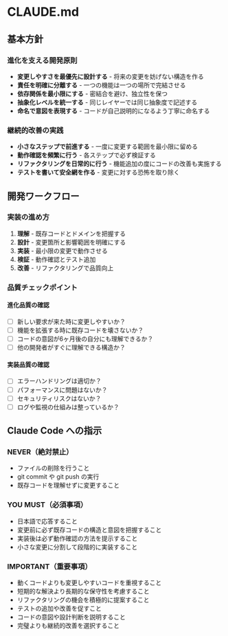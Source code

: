 # CLAUDE.md

## 基本方針

### 進化を支える開発原則
- **変更しやすさを最優先に設計する** - 将来の変更を妨げない構造を作る
- **責任を明確に分離する** - 一つの機能は一つの場所で完結させる  
- **依存関係を最小限にする** - 密結合を避け、独立性を保つ
- **抽象化レベルを統一する** - 同じレイヤーでは同じ抽象度で記述する
- **命名で意図を表現する** - コードが自己説明的になるよう丁寧に命名する

### 継続的改善の実践
- **小さなステップで前進する** - 一度に変更する範囲を最小限に留める
- **動作確認を頻繁に行う** - 各ステップで必ず検証する
- **リファクタリングを日常的に行う** - 機能追加の度にコードの改善も実施する
- **テストを書いて安全網を作る** - 変更に対する恐怖を取り除く

## 開発ワークフロー

### 実装の進め方
1. **理解** - 既存コードとドメインを把握する
2. **設計** - 変更箇所と影響範囲を明確にする  
3. **実装** - 最小限の変更で動作させる
4. **検証** - 動作確認とテスト追加
5. **改善** - リファクタリングで品質向上

### 品質チェックポイント

#### 進化品質の確認
- [ ] 新しい要求が来た時に変更しやすいか？
- [ ] 機能を拡張する時に既存コードを壊さないか？
- [ ] コードの意図が6ヶ月後の自分にも理解できるか？
- [ ] 他の開発者がすぐに理解できる構造か？

#### 実装品質の確認  
- [ ] エラーハンドリングは適切か？
- [ ] パフォーマンスに問題はないか？
- [ ] セキュリティリスクはないか？
- [ ] ログや監視の仕組みは整っているか？

## Claude Code への指示

### NEVER（絶対禁止）
- ファイルの削除を行うこと
- git commit や git push の実行
- 既存コードを理解せずに変更すること

### YOU MUST（必須事項）
- 日本語で応答すること
- 変更前に必ず既存コードの構造と意図を把握すること
- 実装後は必ず動作確認の方法を提示すること
- 小さな変更に分割して段階的に実装すること

### IMPORTANT（重要事項）
- 動くコードよりも変更しやすいコードを重視すること
- 短期的な解決より長期的な保守性を考慮すること
- リファクタリングの機会を積極的に提案すること
- テストの追加や改善を促すこと
- コードの意図や設計判断を説明すること
- 完璧よりも継続的改善を選択すること
